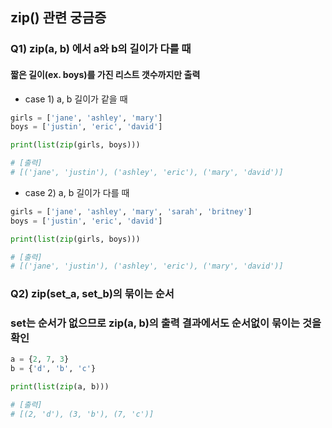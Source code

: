 ## zip() 관련 궁금증

### Q1) zip(a, b) 에서 a와 b의 길이가 다를 때 

#### 짧은 길이(ex. boys)를 가진 리스트 갯수까지만 출력

-   case 1) a, b 길이가 같을 때

```python
girls = ['jane', 'ashley', 'mary']
boys = ['justin', 'eric', 'david']

print(list(zip(girls, boys)))

# [출력] 
# [('jane', 'justin'), ('ashley', 'eric'), ('mary', 'david')]
```

- case 2) a, b 길이가 다를 때

```python
girls = ['jane', 'ashley', 'mary', 'sarah', 'britney']
boys = ['justin', 'eric', 'david']

print(list(zip(girls, boys)))

# [출력] 
# [('jane', 'justin'), ('ashley', 'eric'), ('mary', 'david')]
```

### Q2) zip(set_a, set_b)의 묶이는 순서

### set는 순서가 없으므로 zip(a, b)의 출력 결과에서도 순서없이 묶이는 것을 확인

```python
a = {2, 7, 3}
b = {'d', 'b', 'c'}

print(list(zip(a, b)))

# [출력]
# [(2, 'd'), (3, 'b'), (7, 'c')]
```
